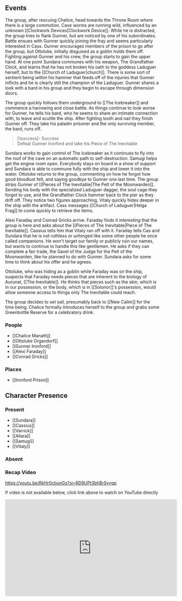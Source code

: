 ## Events
The group, after rescuing Chalice, head towards the Throne Room where there is a large commotion. Cave worms are running wild, influenced by an unknown [[Clockwork Devices|Clockwork Device]]. While he is distracted, the group tries to flank Gunner, but are noticed by one of his subordinates. Battle ensues with Gunner quickly joining the fray and seems particularly interested in Cass. Gunner encourages members of the prison to go after the group, but Ottoluke, initially disguised as a goblin holds them off. Fighting against Gunner and his crew, the group starts to gain the upper hand. At one point Sundara communes with his weapon, The Grandfather Clock, and learns that he has not broken his oath to the goddess Laduguer herself, but to the [[Church of Laduguer|church]]. There is some sort of sentient being within his hammer that feeds off of the injuries that Gunner inflicts and he is clearly still the champion of the Laduguer. Gunner shares a look with a bard in his group and they begin to escape through dimension doors.

The group quickly follows them underground to [[The Icebreaker]] and commence a harrowing and close battle. As things continue to look worse for Gunner, he tells his bard, who he seems to share an intimate connection with, to leave and scuttle the ship. After fighting tooth and nail they finish Gunner off. They take his paladin prisoner and the only surviving member, the bard, runs off. 

> [!success]- Success  
> Defeat Gunner Ironford and take his Piece of The Inevitable

Sundara works to gain control of The Icebreaker as it continues to fly into the roof of the cave on an automatic path to self-destruction. Samugi helps get the engine room open. Everybody stays on board in a show of support and Sundara is able to commune fully with the ship and lower it into the water. Ottoluke returns to the group, commenting on how he forgot how good bloodlust felt, and saying goodbye to Gunner one last time. The group strips Gunner of [[Pieces of The Inevitable|The Pelt of the Moonwarden]]. Sending his body with the specialized Laduguer dagger, the soul cage they forgot to use, and the Grandfather Clock hammer back to the pier as they drift off. They notice two figures approaching, Vitaly quickly hides deeper in the ship with the artifact. Cass messages [[Church of Laduguer|Helga Frag]] to come quickly to retrieve the items.

Alexi Faraday and Conrad Gricks arrive. Faraday finds it interesting that the group is here and asks about the [[Pieces of The Inevitable|Piece of The Inevitable]]. Cassius tells him that Vitaly ran off with it. Faraday tells Cas and Sundara that he is not ruthless or unhinged like some other people he once called companions. He won't target our family or publicly ruin our names, but wants to continue to handle this like gentlemen. He asks if they can complete a fair trade, the Gavel of the Judge for the Pelt of the Moonwarden, like he planned to do with Gunner. Sundara asks for some time to think about his offer and he agrees.  

Ottoluke, who was hiding as a goblin while Faraday was on the ship, suspects that Faraday needs pieces that are inherent to the biology of Aurunat, [[The Inevitable]]. He thinks that pieces such as the skin, which is in our possession, or the body, which is in [[Solonor]]'s possession, would allow someone access to things only The Inevitable could reach.

The group decides to set sail, presumably back to [[New Calim]] for the time being. Chalice formally introduces herself to the group and grabs some Greenbottle Reserve for a celebratory drink. 

### People
- [[Chalice Manath]] 
- [[Ottoluke Organdorf]] 
- [[Gunner Ironford]] 
- [[Alexi Faraday]] 
- [[Conrad Gricks]] 

### Places 
- [[Ironford Prison]] 

## Character Presence 
### Present
- [[Sundara]] 
- [[Cassius]] 
- [[Varrick]] 
- [[Allara]] 
- [[Samugi]] 
- [[Vitaly]] 
### Absent


### Recap Video
https://youtu.be/RkHr0cbunGs?si=RD9UPt3bhBrSyygp

If video is not available below, click link above to watch on YouTube directly

<iframe width="560" height="315" src="https://www.youtube.com/embed/RkHr0cbunGs?si=ZFK2zVk-44iohgMV" title="YouTube video player" frameborder="0" allow="accelerometer; autoplay; clipboard-write; encrypted-media; gyroscope; picture-in-picture; web-share" referrerpolicy="strict-origin-when-cross-origin" allowfullscreen></iframe>